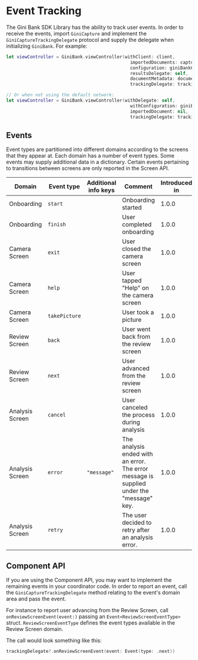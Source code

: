 Event Tracking
=============================

The Gini Bank SDK Library has the ability to track user events. In order to receive the events, import `GiniCapture` and implement the `GiniCaptureTrackingDelegate` protocol and supply the delegate when initializing `GiniBank`. For example:

```swift
let viewController = GiniBank.viewController(withClient: client,
                                               importedDocuments: captureDocuments,
                                               configuration: giniBankConfiguration,
                                               resultsDelegate: self,
                                               documentMetadata: documentMetadata,
                                               trackingDelegate: trackingDelegate)

// Or when not using the default network:
let viewController = GiniBank.viewController(withDelegate: self,
                                               withConfiguration: giniBankConfiguration,
                                               importedDocument: nil,
                                               trackingDelegate: trackingDelegate)
```

## Events

Event types are partitioned into different domains according to the screens that they appear at. Each domain has a number of event types. Some events may supply additional data in a dictionary. Certain events pertaining to transitions between screens are only reported in the Screen API.

| Domain | Event type | Additional info keys | Comment | Introduced in | Screen API | Compoment API |
| --- | --- | --- | --- | --- | :---: | :---: | 
| Onboarding | `start` || Onboarding started | 1.0.0 | ✅ | ✅ |
| Onboarding | `finish` || User completed onboarding | 1.0.0 | ✅ | ✅ |
| Camera Screen | `exit` || User closed the camera screen | 1.0.0| ✅ | ❌ |
| Camera Screen | `help` || User tapped "Help" on the camera screen | 1.0.0 | ✅ | ❌ |
| Camera Screen | `takePicture` || User took a picture | 1.0.0 | ✅ | ✅ |
| Review Screen | `back` || User went back from the review screen | 1.0.0 | ✅ | ❌ |
| Review Screen | `next` || User advanced from the review screen | 1.0.0 | ✅ | ❌ |
| Analysis Screen | `cancel` || User canceled the process during analysis | 1.0.0 | ✅ | ❌ |
| Analysis Screen | `error` | `"message"` | The analysis ended with an error. The error message is supplied under the "message" key. | 1.0.0 | ✅ | ✅ |
| Analysis Screen | `retry` || The user decided to retry after an analysis error. | 1.0.0 | ✅ | ✅ |

## Component API

If you are using the Component API, you may want to implement the remaining events in your coordinator code. In order to report an event, call the `GiniCaptureTrackingDelegate` method relating to the event's domain area and pass the event. 

For instance to report user advancing from the Review Screen, call `onReviewScreenEvent(event:)` passing an `Event<ReviewScreenEventType>` struct. `ReviewScreenEventType` defines the event types available in the Review Screen domain.

The call would look something like this:

```swift
trackingDelegate?.onReviewScreenEvent(event: Event(type: .next))
```


